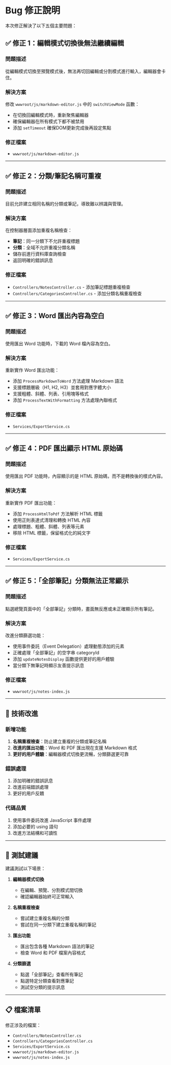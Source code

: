 # Bug 修正說明

本次修正解決了以下五個主要問題：

## ✅ 修正 1：編輯模式切換後無法繼續編輯

### 問題描述
從編輯模式切換至預覽模式後，無法再切回編輯或分割模式進行輸入，編輯器會卡住。

### 解決方案
修改 `wwwroot/js/markdown-editor.js` 中的 `switchViewMode` 函數：
- 在切換回編輯模式時，重新聚焦編輯器
- 確保編輯器在所有模式下都不被禁用
- 添加 `setTimeout` 確保DOM更新完成後再設定焦點

### 修正檔案
- `wwwroot/js/markdown-editor.js`

---

## ✅ 修正 2：分類/筆記名稱可重複

### 問題描述
目前允許建立相同名稱的分類或筆記，導致難以辨識與管理。

### 解決方案
在控制器層面添加重複名稱檢查：
- **筆記**：同一分類下不允許重複標題
- **分類**：全域不允許重複分類名稱
- 儲存前進行資料庫查詢檢查
- 返回明確的錯誤訊息

### 修正檔案
- `Controllers/NotesController.cs` - 添加筆記標題重複檢查
- `Controllers/CategoriesController.cs` - 添加分類名稱重複檢查

---

## ✅ 修正 3：Word 匯出內容為空白

### 問題描述
使用匯出 Word 功能時，下載的 Word 檔內容為空白。

### 解決方案
重新實作 Word 匯出功能：
- 添加 `ProcessMarkdownToWord` 方法處理 Markdown 語法
- 支援標題層級（H1, H2, H3）並套用對應字體大小
- 支援粗體、斜體、列表、引用塊等格式
- 添加 `ProcessTextWithFormatting` 方法處理內聯格式

### 修正檔案
- `Services/ExportService.cs`

---

## ✅ 修正 4：PDF 匯出顯示 HTML 原始碼

### 問題描述
使用匯出 PDF 功能時，內容顯示的是 HTML 原始碼，而不是轉換後的樣式內容。

### 解決方案
重新實作 PDF 匯出功能：
- 添加 `ProcessHtmlToPdf` 方法解析 HTML 標籤
- 使用正則表達式清理和轉換 HTML 內容
- 處理標題、粗體、斜體、列表等元素
- 移除 HTML 標籤，保留格式化的純文字

### 修正檔案
- `Services/ExportService.cs`

---

## ✅ 修正 5：「全部筆記」分類無法正常顯示

### 問題描述
點選總覽頁面中的「全部筆記」分類時，畫面無反應或未正確顯示所有筆記。

### 解決方案
改進分類篩選功能：
- 使用事件委託（Event Delegation）處理動態添加的元素
- 正確處理「全部筆記」的空字串 categoryId
- 添加 `updateNotesDisplay` 函數提供更好的用戶體驗
- 當分類下無筆記時顯示友善提示訊息

### 修正檔案
- `wwwroot/js/notes-index.js`

---

## 🔧 技術改進

### 新增功能
1. **名稱重複檢查**：防止建立重複的分類或筆記名稱
2. **改進的匯出功能**：Word 和 PDF 匯出現在支援 Markdown 格式
3. **更好的用戶體驗**：編輯器模式切換更流暢，分類篩選更可靠

### 錯誤處理
1. 添加明確的錯誤訊息
2. 改進前端錯誤處理
3. 更好的用戶反饋

### 代碼品質
1. 使用事件委託改進 JavaScript 事件處理
2. 添加必要的 using 語句
3. 改進方法結構和可讀性

---

## 🧪 測試建議

建議測試以下場景：

1. **編輯器模式切換**
   - 在編輯、預覽、分割模式間切換
   - 確認編輯器始終可正常輸入

2. **名稱重複檢查**
   - 嘗試建立重複名稱的分類
   - 嘗試在同一分類下建立重複名稱的筆記

3. **匯出功能**
   - 匯出包含各種 Markdown 語法的筆記
   - 檢查 Word 和 PDF 檔案內容格式

4. **分類篩選**
   - 點選「全部筆記」查看所有筆記
   - 點選特定分類查看對應筆記
   - 測試空分類的提示訊息

---

## 📋 檔案清單

修正涉及的檔案：
- `Controllers/NotesController.cs`
- `Controllers/CategoriesController.cs`
- `Services/ExportService.cs`
- `wwwroot/js/markdown-editor.js`
- `wwwroot/js/notes-index.js` 
